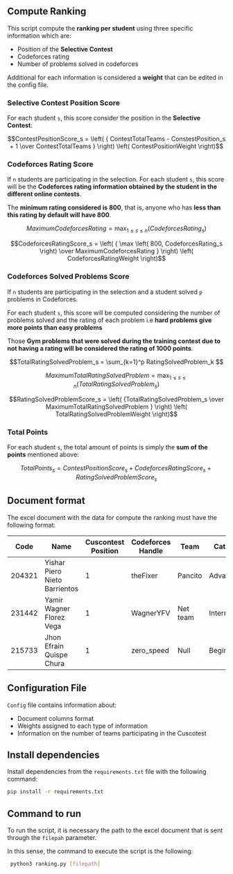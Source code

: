 ## Compute Ranking

This script compute the **ranking per student** using three specific information which are:

- Position of the **Selective Contest**
- Codeforces rating
- Number of problems solved in codeforces

Additional for each information is considered a **weight** that can be edited in the config file.

### Selective Contest Position Score

For each student `s`, this score consider the position in the **Selective Contest**:

```math
ContestPositionScore_s = \left( { ContestTotalTeams - ConstestPosition_s + 1 \over ContestTotalTeams }  \right) \left( ContestPositionWeight \right)
```

### Codeforces Rating Score

If `n` students are participating in the selection. For each student `s`, this score will be the **Codeforces rating information obtained by the student in the different online contests**.

The **minimum rating considered is 800**, that is, anyone who has **less than this rating by default will have 800**. 

```math
MaximumCodeforcesRating = \max_{1 \leq s \leq n} \left( CodeforcesRating_s \right)
```

```math
CodeforcesRatingScore_s = \left( { \max \left( 800, CodeforcesRating_s \right)  \over MaximumCodeforcesRating }  \right) \left( CodeforcesRatingWeight \right)
```

### Codeforces Solved Problems Score

If `n` students are participating in the selection and a student solved `p` problems in Codeforces. 

For each student `s`, this score will be computed considering the number of problems solved and the rating of each problem i.e **hard problems give more points than easy problems**

Those **Gym problems that were solved during the training contest due to not having a rating will be considered the rating of 1000 points**.

```math
TotalRatingSolvedProblem_s = \sum_{k=1}^p RatingSolvedProblem_k 
```

```math
MaximumTotalRatingSolvedProblem = \max_{1 \leq s \leq n} \left( TotalRatingSolvedProblem_s \right)
```

```math
RatingSolvedProblemScore_s = \left( {TotalRatingSolvedProblem_s \over MaximumTotalRatingSolvedProblem }  \right) \left( TotalRatingSolvedProblemWeight \right)
```

### Total Points

For each student `s`, the total amount of points is simply the **sum of the points** mentioned above:

```math
TotalPoints_s = ContestPositionScore_s + CodeforcesRatingScore_s + RatingSolvedProblemScore_s
```

## Document format

The excel document with the data for compute the ranking must have the following format:

| Code | Name | Cuscontest Position | Codeforces Handle | Team | Category |
| ------------- | ------------- | ------------- | ------------- | ------------- | ------------- |
| 204321 | Yishar Piero Nieto Barrientos | 1 | theFixer | Pancito | Advanced |
| 231442 | Yamir Wagner Florez Vega | 1 | WagnerYFV | Net team  | Intermediate |
| 215733 | Jhon Efrain Quispe Chura | 1 | zero_speed | Null | Beginner |

## Configuration File

`Config` file contains information about:

- Document columns format
- Weights assigned to each type of information
- Information on the number of teams participating in the Cuscotest


## Install dependencies

Install dependencies from the `requirements.txt` file with the following command:

```bash
pip install -r requirements.txt
```

## Command to run

To run the script, it is necessary the path to the excel document that is sent through the `filepah` parameter. 

In this sense, the command to execute the script is the following:

``` bash
 python3 ranking.py [filepath]
```
